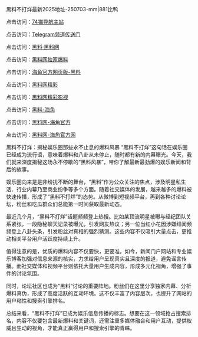 黑料不打烊最新2025地址-250703-mm|881比鸭

点击访问：<a href="https://74mao.com/">74猫导航主站</a>

点击访问：<a href="https://74mao.com/">Telegram频道传送门</a>

点击访问：<a href="https://heiliaolvzlu3.pages.dev">黑料·黑料网</a>

点击访问：<a href="https://heiliaoyvnrda.pages.dev">黑料网独家爆料</a>

点击访问：<a href="https://haef.pages.dev/">海角官方网页版-黑料</a>

点击访问：<a href="https://qfwfg.pages.dev/">黑料网精彩</a>

点击访问：<a href="https://tyer.pages.dev/">黑料网精彩影视</a>

点击访问：<a href="https://gdas.pages.dev/">黑料-海角</a>

点击访问：<a href="https://jha.pages.dev/">黑料网-海角官方</a>

点击访问：<a href="https://sdbsd.pages.dev/">黑料网-海角官方网</a>

黑料不打烊：揭秘娱乐圈那些永不止息的爆料风暴
“黑料不打烊”这句话在娱乐圈已经成为流行语，意味着爆料和八卦从未停止，随时都有新的内幕曝光。今天，我们就来深度揭秘这场永不停歇的“黑料风暴”，带你了解最新最劲爆的娱乐新闻和背后的故事。

娱乐圈向来是是非纷扰不断的舞台，“黑料”作为公众关注的焦点，涉及明星私生活、行业内幕乃至商业纷争等多个方面。随着社交媒体的发展，越来越多的爆料被快速传播，形成了“黑料不打烊”的态势。从微博到短视频平台，再到各种讨论论坛，粉丝和吃瓜群众们总能第一时间获取最新动态。

最近几个月，“黑料不打烊”话题频频登上热搜。比如某顶流明星被曝与经纪团队关系紧张，一段隐秘聊天记录被曝光，引发网友热议；另一位当红小花因涉嫌绯闻频频登上八卦头条，引发粉丝对真相的强烈猜测。这些内容不仅吸引大量点击，更推动相关平台用户活跃度持续上升。

值得注意的是，优质的爆料内容不仅要快，更要准。如今，新闻门户网站和专业娱乐博客加强对信息来源的核实，力求给用户呈现真实且深度的报道，避免谣言传播。而社交媒体和视频平台则依托大量用户生成内容，形成多元化视角，增强了事件的讨论氛围。

同时，论坛社区也成为“黑料”讨论的重要阵地。粉丝们在这里分享独家内幕、分析爆料真伪，形成了高度活跃的互动环境。这不仅丰富了内容层次，也提升了网站的用户粘性和搜索引擎排名。

总结来看，“黑料不打烊”已成为娱乐信息传播的标志。想要在这一领域抢占搜索排名，内容不仅要包含最新爆料和关键词，还需注重多媒体融合和用户互动，提供权威且生动的视角，才能真正赢得用户和搜索引擎的青睐。
